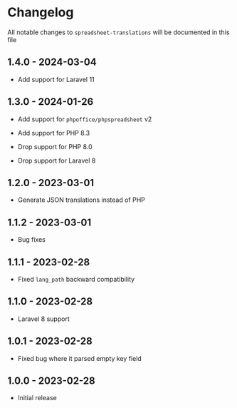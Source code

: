 # Changelog

All notable changes to `spreadsheet-translations` will be documented in this file

## 1.4.0 - 2024-03-04

- Add support for Laravel 11

## 1.3.0 - 2024-01-26

- Add support for `phpoffice/phpspreadsheet` v2

- Add support for PHP 8.3

- Drop support for PHP 8.0

- Drop support for Laravel 8

## 1.2.0 - 2023-03-01

- Generate JSON translations instead of PHP

## 1.1.2 - 2023-03-01

- Bug fixes

## 1.1.1 - 2023-02-28

- Fixed `lang_path` backward compatibility

## 1.1.0 - 2023-02-28

- Laravel 8 support

## 1.0.1 - 2023-02-28

- Fixed bug where it parsed empty key field

## 1.0.0 - 2023-02-28

- Initial release
